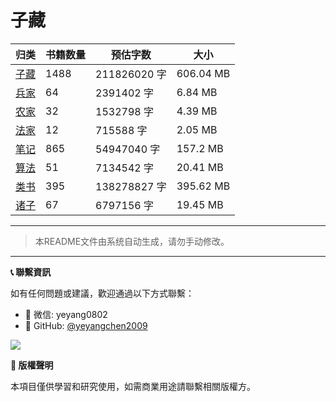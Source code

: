 # 子藏

| 归类 | 书籍数量 | 预估字数 | 大小 |
| --- | --- | --- | --- |
| [子藏](子藏/README.md) | 1488 | 211826020 字 | 606.04 MB |
| [兵家](子藏/兵家/README.md) | 64 | 2391402 字 | 6.84 MB |
| [农家](子藏/农家/README.md) | 32 | 1532798 字 | 4.39 MB |
| [法家](子藏/法家/README.md) | 12 | 715588 字 | 2.05 MB |
| [笔记](子藏/笔记/README.md) | 865 | 54947040 字 | 157.2 MB |
| [算法](子藏/算法/README.md) | 51 | 7134542 字 | 20.41 MB |
| [类书](子藏/类书/README.md) | 395 | 138278827 字 | 395.62 MB |
| [诸子](子藏/诸子/README.md) | 67 | 6797156 字 | 19.45 MB |

---

> 本README文件由系统自动生成，请勿手动修改。
---
**📞 聯繫資訊**



如有任何問題或建議，歡迎通過以下方式聯繫：

- 📧 微信: yeyang0802
- 🐙 GitHub: [@yeyangchen2009](https://github.com/yeyangchen2009)

![](/_media/lxfs.jpg)


**📄 版權聲明**

本項目僅供學習和研究使用，如需商業用途請聯繫相關版權方。
